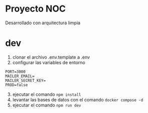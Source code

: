 
# Proyecto NOC

Desarrollado con arquitectura limpia

# dev
1. clonar el archivo .env.template a .env
2. configurar las variables de entorno

```
PORT=3000
MAILER_EMAIL=
MAILER_SECRET_KEY=
PROD=false
```
3. ejecutar el comando ```npm install```
4. levantar las bases de datos con el comando ```docker compose -d```
5. ejecutar el comando ```npm run dev```
